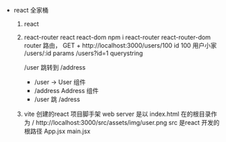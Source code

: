 - react 全家桶 
    1.  react 
    2. react-router   react  react-dom 
        npm i react-router react-router-dom   
        router  路由， 
        GET +  http://localhost:3000/users/100   id  100   用户小家         /users/:id   params
                    /users?id=1 querystring

        /user  跳转到  /address 
        -  /user -> User 组件
        - /address  Address 组件
        - /user 跳 /adress 

    3. vite 创建的react 项目脚手架
        web server 是以 index.html 在的根目录作为  /  http://localhost:3000/src/assets/img/user.png
        src  是react 开发的根路径 App.jsx main.jsx 

    
            